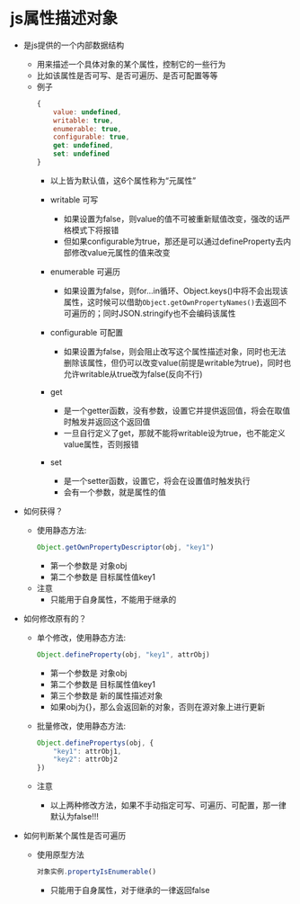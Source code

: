 # js属性描述对象

- 是js提供的一个内部数据结构
    - 用来描述一个具体对象的某个属性，控制它的一些行为
    - 比如该属性是否可写、是否可遍历、是否可配置等等
    - 例子
        ```js
        {
            value: undefined,
            writable: true,
            enumerable: true,
            configurable: true,
            get: undefined,
            set: undefined
        }
        ```
        - 以上皆为默认值，这6个属性称为“元属性”
        
        - writable 可写
            - 如果设置为false，则value的值不可被重新赋值改变，强改的话严格模式下将报错
            - 但如果configurable为true，那还是可以通过defineProperty去内部修改value元属性的值来改变
        
        - enumerable 可遍历
            - 如果设置为false，则for...in循环、Object.keys()中将不会出现该属性，这时候可以借助`Object.getOwnPropertyNames()`去返回不可遍历的；同时JSON.stringify也不会编码该属性
       
        - configurable 可配置
            - 如果设置为false，则会阻止改写这个属性描述对象，同时也无法删除该属性，但仍可以改变value(前提是writable为true)，同时也允许writable从true改为false(反向不行)
        
        - get 
            - 是一个getter函数，没有参数，设置它并提供返回值，将会在取值时触发并返回这个返回值
            - 一旦自行定义了get，那就不能将writable设为true，也不能定义value属性，否则报错
        
        - set
            - 是一个setter函数，设置它，将会在设置值时触发执行
            - 会有一个参数，就是属性的值

- 如何获得？
    - 使用静态方法:
        ```js
        Object.getOwnPropertyDescriptor(obj, "key1")
        ```
        - 第一个参数是 对象obj
        - 第二个参数是 目标属性值key1
    - 注意
        - 只能用于自身属性，不能用于继承的

- 如何修改原有的？
    - 单个修改，使用静态方法: 
        ```js
        Object.defineProperty(obj, "key1", attrObj)
        ```
        - 第一个参数是 对象obj
        - 第二个参数是 目标属性值key1
        - 第三个参数是 新的属性描述对象
        - 如果obj为{}，那么会返回新的对象，否则在源对象上进行更新

    - 批量修改，使用静态方法: 
        ```js
        Object.definePropertys(obj, {
            "key1": attrObj1,
            "key2": attrObj2
        })
        ```
    - 注意
        - 以上两种修改方法，如果不手动指定可写、可遍历、可配置，那一律默认为false!!!

- 如何判断某个属性是否可遍历
    - 使用原型方法
        ```js
        对象实例.propertyIsEnumerable()
        ```
        - 只能用于自身属性，对于继承的一律返回false
        